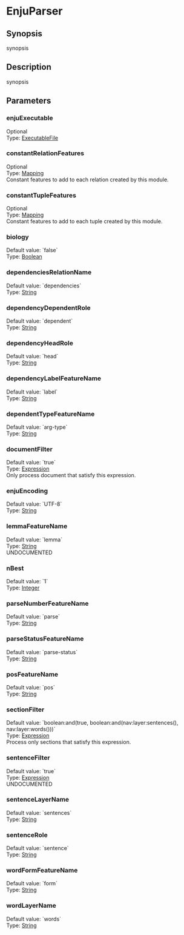 <h1 class="module">EnjuParser</h1>

## Synopsis

synopsis

## Description

synopsis

## Parameters

<h3 name="enjuExecutable" class="param">enjuExecutable</h3>

<div class="param-level param-level-optional">Optional
</div>
<div class="param-type">Type: <a href="../converter/fr.inra.maiage.bibliome.util.files.ExecutableFile" class="converter">ExecutableFile</a>
</div>


<h3 name="constantRelationFeatures" class="param">constantRelationFeatures</h3>

<div class="param-level param-level-optional">Optional
</div>
<div class="param-type">Type: <a href="../converter/fr.inra.maiage.bibliome.alvisnlp.core.module.types.Mapping" class="converter">Mapping</a>
</div>
Constant features to add to each relation created by this module.

<h3 name="constantTupleFeatures" class="param">constantTupleFeatures</h3>

<div class="param-level param-level-optional">Optional
</div>
<div class="param-type">Type: <a href="../converter/fr.inra.maiage.bibliome.alvisnlp.core.module.types.Mapping" class="converter">Mapping</a>
</div>
Constant features to add to each tuple created by this module.

<h3 name="biology" class="param">biology</h3>

<div class="param-level param-level-default-value">Default value: `false`
</div>
<div class="param-type">Type: <a href="../converter/java.lang.Boolean" class="converter">Boolean</a>
</div>


<h3 name="dependenciesRelationName" class="param">dependenciesRelationName</h3>

<div class="param-level param-level-default-value">Default value: `dependencies`
</div>
<div class="param-type">Type: <a href="../converter/java.lang.String" class="converter">String</a>
</div>


<h3 name="dependencyDependentRole" class="param">dependencyDependentRole</h3>

<div class="param-level param-level-default-value">Default value: `dependent`
</div>
<div class="param-type">Type: <a href="../converter/java.lang.String" class="converter">String</a>
</div>


<h3 name="dependencyHeadRole" class="param">dependencyHeadRole</h3>

<div class="param-level param-level-default-value">Default value: `head`
</div>
<div class="param-type">Type: <a href="../converter/java.lang.String" class="converter">String</a>
</div>


<h3 name="dependencyLabelFeatureName" class="param">dependencyLabelFeatureName</h3>

<div class="param-level param-level-default-value">Default value: `label`
</div>
<div class="param-type">Type: <a href="../converter/java.lang.String" class="converter">String</a>
</div>


<h3 name="dependentTypeFeatureName" class="param">dependentTypeFeatureName</h3>

<div class="param-level param-level-default-value">Default value: `arg-type`
</div>
<div class="param-type">Type: <a href="../converter/java.lang.String" class="converter">String</a>
</div>


<h3 name="documentFilter" class="param">documentFilter</h3>

<div class="param-level param-level-default-value">Default value: `true`
</div>
<div class="param-type">Type: <a href="../converter/fr.inra.maiage.bibliome.alvisnlp.core.corpus.expressions.Expression" class="converter">Expression</a>
</div>
Only process document that satisfy this expression.

<h3 name="enjuEncoding" class="param">enjuEncoding</h3>

<div class="param-level param-level-default-value">Default value: `UTF-8`
</div>
<div class="param-type">Type: <a href="../converter/java.lang.String" class="converter">String</a>
</div>


<h3 name="lemmaFeatureName" class="param">lemmaFeatureName</h3>

<div class="param-level param-level-default-value">Default value: `lemma`
</div>
<div class="param-type">Type: <a href="../converter/java.lang.String" class="converter">String</a>
</div>
UNDOCUMENTED

<h3 name="nBest" class="param">nBest</h3>

<div class="param-level param-level-default-value">Default value: `1`
</div>
<div class="param-type">Type: <a href="../converter/java.lang.Integer" class="converter">Integer</a>
</div>


<h3 name="parseNumberFeatureName" class="param">parseNumberFeatureName</h3>

<div class="param-level param-level-default-value">Default value: `parse`
</div>
<div class="param-type">Type: <a href="../converter/java.lang.String" class="converter">String</a>
</div>


<h3 name="parseStatusFeatureName" class="param">parseStatusFeatureName</h3>

<div class="param-level param-level-default-value">Default value: `parse-status`
</div>
<div class="param-type">Type: <a href="../converter/java.lang.String" class="converter">String</a>
</div>


<h3 name="posFeatureName" class="param">posFeatureName</h3>

<div class="param-level param-level-default-value">Default value: `pos`
</div>
<div class="param-type">Type: <a href="../converter/java.lang.String" class="converter">String</a>
</div>


<h3 name="sectionFilter" class="param">sectionFilter</h3>

<div class="param-level param-level-default-value">Default value: `boolean:and(true, boolean:and(nav:layer:sentences(), nav:layer:words()))`
</div>
<div class="param-type">Type: <a href="../converter/fr.inra.maiage.bibliome.alvisnlp.core.corpus.expressions.Expression" class="converter">Expression</a>
</div>
Process only sections that satisfy this expression.

<h3 name="sentenceFilter" class="param">sentenceFilter</h3>

<div class="param-level param-level-default-value">Default value: `true`
</div>
<div class="param-type">Type: <a href="../converter/fr.inra.maiage.bibliome.alvisnlp.core.corpus.expressions.Expression" class="converter">Expression</a>
</div>
UNDOCUMENTED

<h3 name="sentenceLayerName" class="param">sentenceLayerName</h3>

<div class="param-level param-level-default-value">Default value: `sentences`
</div>
<div class="param-type">Type: <a href="../converter/java.lang.String" class="converter">String</a>
</div>


<h3 name="sentenceRole" class="param">sentenceRole</h3>

<div class="param-level param-level-default-value">Default value: `sentence`
</div>
<div class="param-type">Type: <a href="../converter/java.lang.String" class="converter">String</a>
</div>


<h3 name="wordFormFeatureName" class="param">wordFormFeatureName</h3>

<div class="param-level param-level-default-value">Default value: `form`
</div>
<div class="param-type">Type: <a href="../converter/java.lang.String" class="converter">String</a>
</div>


<h3 name="wordLayerName" class="param">wordLayerName</h3>

<div class="param-level param-level-default-value">Default value: `words`
</div>
<div class="param-type">Type: <a href="../converter/java.lang.String" class="converter">String</a>
</div>


